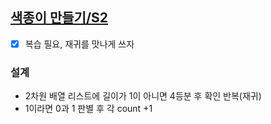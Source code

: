 ## [색종이 만들기/S2](https://www.acmicpc.net/problem/2630)

- [x] 복습 필요, 재귀를 맛나게 쓰자

### 설계
- 2차원 배열 리스트에 길이가 1이 아니면 4등분 후 확인 반복(재귀)
- 1이라면 0과 1 판별 후 각 count +1
